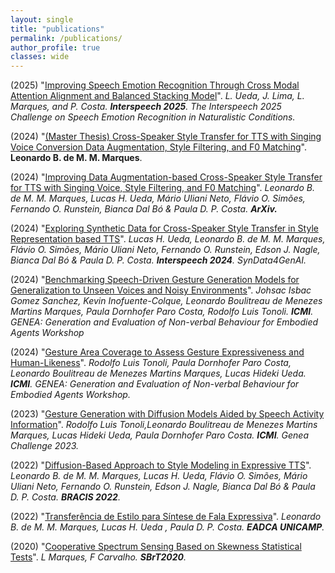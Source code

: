 ```yaml
---
layout: single
title: "publications"
permalink: /publications/
author_profile: true
classes: wide
---
```

(2025) "[Improving Speech Emotion Recognition Through Cross Modal Attention Alignment and Balanced Stacking Model](https://arxiv.org/abs/2505.20007)". *L. Ueda, J. Lima, L. Marques, and P. Costa. **Interspeech 2025**. The Interspeech 2025 Challenge on Speech Emotion Recognition in Naturalistic Conditions.* 

<!-- <button onclick="copyBibTexImproving2025()">Copy BibTex</button>

<script>
function copyBibTexImproving2025() {
  const bibtex = `@article{ueda2025improving,
  title={Improving Speech Emotion Recognition Through Cross Modal Attention Alignment and Balanced Stacking Model},
  author={Ueda, Lucas and Lima, Jo{\~a}o and Marques, Leonardo and Costa, Paula},
  journal={arXiv preprint arXiv:2505.20007},
  year={2025}
}`;
  navigator.clipboard.writeText(bibtex).then(() => {
    alert("BibTeX copied to clipboard!");
  }).catch(err => {
    console.error("Failed to copy text: ", err);
  });
}
</script> -->

(2024) "[(Master Thesis) Cross-Speaker Style Transfer for TTS with Singing Voice Conversion Data Augmentation, Style Filtering, and F0 Matching](https://acervus.unicamp.br/Busca/Download?codigoArquivo=575266&tipoMidia=0)". **Leonardo B. de M. M. Marques**. 

<!-- <button onclick="copyBibTexThesis()">Copy BibTex</button>

<script>
function copyBibTexThesis() {
  const bibtex = `@phdthesis{marques2024cross,
  title={Cross-Speaker Style Transfer for TTS with Singing Voice Conversion Data Augmentation, Style Filtering, and F0 Matching},
  author={Marques, Leonardo Boulitreau de Menezes Martins}
}`;
  navigator.clipboard.writeText(bibtex).then(() => {
    alert("BibTeX copied to clipboard!");
  }).catch(err => {
    console.error("Failed to copy text: ", err);
  });
}
</script> -->

(2024) "[Improving Data Augmentation-based Cross-Speaker Style Transfer for TTS with Singing Voice, Style Filtering, and F0 Matching](https://arxiv.org/pdf/2410.05620)". *Leonardo B. de M. M. Marques, Lucas H. Ueda, Mário Uliani Neto, Flávio O. Simões, Fernando O. Runstein, Bianca Dal Bó & Paula D. P. Costa. __ArXiv.__*

<!-- <button onclick="copyBibTexImproving2024()">Copy BibTex</button>

<script>
function copyBibTexImproving2024() {
  const bibtex = `@misc{marques2024improvingdataaugmentationbasedcrossspeaker,
      title={Improving Data Augmentation-based Cross-Speaker Style Transfer for TTS with Singing Voice, Style Filtering, and F0 Matching}, 
      author={Leonardo B. de M. M. Marques and Lucas H. Ueda and Mário U. Neto and Flávio O. Simões and Fernando Runstein and Bianca Dal Bó and Paula D. P. Costa},
      year={2024},
      eprint={2410.05620},
      archivePrefix={arXiv},
      primaryClass={eess.AS},
      url={https://arxiv.org/abs/2410.05620}, 
  }`;
  navigator.clipboard.writeText(bibtex).then(() => {
    alert("BibTeX copied to clipboard!");
  }).catch(err => {
    console.error("Failed to copy text: ", err);
  });
}
</script> -->

(2024) "[Exploring Synthetic Data for Cross-Speaker Style Transfer in Style Representation based TTS](https://www.isca-archive.org/syndata4genai_2024/ueda24_syndata4genai.pdf)". *Lucas H. Ueda, Leonardo B. de M. M. Marques, Flávio O. Simões, Mário Uliani Neto, Fernando O. Runstein, Edson J. Nagle, Bianca Dal Bó & Paula D. P. Costa. **Interspeech 2024**. SynData4GenAI.*

<!-- <button onclick="copyBibTexExploring2024()">Copy BibTex</button>

<script>
function copyBibTexExploring2024() {
  const bibtex = `@article{ueda2024exploring,
  title={Exploring synthetic data for cross-speaker style transfer in style representation based TTS},
  author={Ueda, Lucas H and Marques, Leonardo B and Sim{\~o}es, Fl{\'a}vio O and Neto, M{\'a}rio U and Runstein, Fernando and B{\'o}, Bianca Dal and Costa, Paula DP},
  journal={arXiv preprint arXiv:2409.17364},
  year={2024}
  }`;
  navigator.clipboard.writeText(bibtex).then(() => {
    alert("BibTeX copied to clipboard!");
  }).catch(err => {
    console.error("Failed to copy text: ", err);
  });
}
</script> -->

(2024) "[Benchmarking Speech-Driven Gesture Generation Models for Generalization to Unseen Voices and Noisy Environments](https://openreview.net/pdf?id=m6FDIP5o4M)". *Johsac Isbac Gomez Sanchez, Kevin Inofuente-Colque, Leonardo Boulitreau de Menezes Martins Marques, Paula Dornhofer Paro Costa, Rodolfo Luis Tonoli. **ICMI**. GENEA: Generation and Evaluation of Non-verbal Behaviour for Embodied Agents Workshop*

<!-- <button onclick="copyBibTexBenchmarking()">Copy BibTex</button>

<style>
  button {
    font-size: 12px
  }  
</style>

<script>
function copyBibTexBenchmarking() {
  const bibtex = `@inproceedings{
sanchez2024benchmarking,
title={Benchmarking Speech-Driven Gesture Generation Models for Generalization to Unseen Voices and Noisy Environments},
author={JOHSAC ISBAC GOMEZ SANCHEZ and Kevin Inofuente-Colque and Leonardo Boulitreau de Menezes Martins Marques and Paula Dornhofer Paro Costa and Rodolfo Luis Tonoli},
booktitle={GENEA: Generation and Evaluation of Non-verbal Behaviour for Embodied Agents Workshop 2024},
year={2024},
url={https://openreview.net/forum?id=m6FDIP5o4M}
}`;
  navigator.clipboard.writeText(bibtex).then(() => {
    alert("BibTeX copied to clipboard!");
  }).catch(err => {
    console.error("Failed to copy text: ", err);
  });
}
</script> -->

(2024) "[Gesture Area Coverage to Assess Gesture Expressiveness and Human-Likeness](https://openreview.net/pdf?id=Iso5lbByDI)". *Rodolfo Luis Tonoli, Paula Dornhofer Paro Costa, Leonardo Boulitreau de Menezes Martins Marques, Lucas Hideki Ueda. **ICMI**. GENEA: Generation and Evaluation of Non-verbal Behaviour for Embodied Agents Workshop.*

<!-- <button onclick="copyBibTexGesture()">Copy BibTex</button>

<script>
function copyBibTexGesture() {
  const bibtex = `@inproceedings{
tonoli2024gesture,
title={Gesture Area Coverage to Assess Gesture Expressiveness and Human-Likeness},
author={Rodolfo Luis Tonoli and Paula Dornhofer Paro Costa and Leonardo Boulitreau de Menezes Martins Marques and Lucas Hideki Ueda},
booktitle={GENEA: Generation and Evaluation of Non-verbal Behaviour for Embodied Agents Workshop 2024},
year={2024},
url={https://openreview.net/forum?id=Iso5lbByDI}
}`;
  navigator.clipboard.writeText(bibtex).then(() => {
    alert("BibTeX copied to clipboard!");
  }).catch(err => {
    console.error("Failed to copy text: ", err);
  });
}
</script> -->

(2023) "[Gesture Generation with Diffusion Models Aided by Speech Activity Information](https://openreview.net/pdf?id=S9Efb3MoiZ)". *Rodolfo Luis Tonoli,Leonardo Boulitreau de Menezes Martins Marques, Lucas Hideki Ueda, Paula Dornhofer Paro Costa. **ICMI**. Genea Challenge 2023.*

<!-- <button onclick="copyBibTexGesture2023()">Copy BibTex</button>

<script>
function copyBibTexGesture2023() {
  const bibtex = `@inproceedings{
tonoli2023gesture,
title={Gesture Generation with Diffusion Models Aided by Speech Activity Information},
author={Rodolfo Luis Tonoli and Leonardo Boulitreau de Menezes Martins Marques and Lucas Hideki Ueda and Paula Dornhofer Paro Costa},
booktitle={GENEA: Generation and Evaluation of Non-verbal Behaviour for Embodied Agents Challenge 2023},
year={2023},
url={https://openreview.net/forum?id=S9Efb3MoiZ}
}`;
  navigator.clipboard.writeText(bibtex).then(() => {
    alert("BibTeX copied to clipboard!");
  }).catch(err => {
    console.error("Failed to copy text: ", err);
  });
}
</script> -->

(2022) "[Diffusion-Based Approach to Style Modeling in Expressive TTS](https://www.researchgate.net/profile/Flavio-Simoes-3/publication/365495086_Diffusion-Based_Approach_to_Style_Modeling_in_Expressive_TTS/links/63b480fca03100368a4e0f1a/Diffusion-Based-Approach-to-Style-Modeling-in-Expressive-TTS.pdf)". *Leonardo B. de M. M. Marques, Lucas H. Ueda, Flávio O. Simões, Mário Uliani Neto, Fernando O. Runstein, Edson J. Nagle, Bianca Dal Bó & Paula D. P. Costa. **BRACIS 2022**.*

<!-- <button onclick="copyBibTexDiffusion()">Copy BibTex</button>

<script>
function copyBibTexDiffusion() {
  const bibtex = `@InProceedings{10.1007/978-3-031-21686-2_18,
author="B. de M. M. Marques, Leonardo
and Ueda, Lucas H.
and Sim{\~o}es, Fl{\'a}vio O.
and Uliani Neto, M{\'a}rio
and Runstein, Fernando O.
and Nagle, Edson J.
and B{\'o}, Bianca Dal
and Costa, Paula D. P.",
editor="Xavier-Junior, Jo{\~a}o Carlos
and Rios, Ricardo Ara{\'u}jo",
title="Diffusion-Based Approach to Style Modeling in Expressive TTS",
booktitle="Intelligent Systems",
year="2022",
publisher="Springer International Publishing",
address="Cham",
pages="253--267",
abstract="In this article, we propose an aggregation of denoising diffusion probabilistic models (DDPMs) onto an end-to-end text-to-speech system to learn a distribution of reference speaking styles in an unsupervised manner. By applying a few steps of a forward noising process to an embedding extracted from a reference mel spectrogram, we make profit of its information to reduce the diffusion chain and reconstruct an improved style embedding with only a few reverse steps, performing style transfer. Additionally, a proposed combination of spectrogram reconstruction and denoising losses allows for conditioning of the acoustic model on the synthesized style embeddings. A subjective perceptual evaluation is conducted to evaluate naturalness and style transfer capability of the proposed approach. The results show a 5-point increment on the mean of naturalness ratings and a preference of the raters (43{\%}) of our proposed approach over state-of-the-art models (29{\%}) in the style transfer scenario.",
isbn="978-3-031-21686-2"
}`;
  navigator.clipboard.writeText(bibtex).then(() => {
    alert("BibTeX copied to clipboard!");
  }).catch(err => {
    console.error("Failed to copy text: ", err);
  });
}
</script> -->

(2022) "[Transferência de Estilo para Síntese de Fala Expressiva](https://www.dca.fee.unicamp.br/portugues/pesquisa/seminarios/2022/manuscritos/papers/18.pdf)". *Leonardo B. de M. M. Marques, Lucas H. Ueda , Paula D. P. Costa. **EADCA UNICAMP**.*

<!-- <button onclick="copyBibTexTransferencia()">Copy BibTex</button>

<script>
function copyBibTexTransferencia() {
  const bibtex = `@article{detransferencia,
  title={Transfer{\^e}ncia de Estilo para S{\'\i}ntese de Fala Expressiva},
  author={de MM Marques, Leonardo B and Ueda, Lucas H and Costa, Paula DP}
}`;
  navigator.clipboard.writeText(bibtex).then(() => {
    alert("BibTeX copied to clipboard!");
  }).catch(err => {
    console.error("Failed to copy text: ", err);
  });
}
</script> -->

(2020) "[Cooperative Spectrum Sensing Based on Skewness Statistical Tests](https://www.researchgate.net/profile/Leonardo-Marques-29/publication/349854796_Cooperative_Spectrum_Sensing_Based_on_Skewness_Statistical_Tests/links/6358b8028d4484154a36e19f/Cooperative-Spectrum-Sensing-Based-on-Skewness-Statistical-Tests.pdf?_tp=eyJjb250ZXh0Ijp7ImZpcnN0UGFnZSI6InB1YmxpY2F0aW9uIiwicGFnZSI6InB1YmxpY2F0aW9uIn19)". *L Marques, F Carvalho. **SBrT2020**.*

<!-- <button onclick="copyBibTexCooperative()">Copy BibTex</button>

<script>
function copyBibTexCooperative() {
  const bibtex = `@article{marques2020cooperative,
  title={Cooperative spectrum sensing based on skewness statistical tests},
  author={Marques, L and Carvalho, F},
  journal={XXXVIII SIMP{\'O}SIO BRASILEIRO DE TELECOMUNICA{\c{C}}{\~O}ES E PROCESSAMENTO DE SINAIS-SBrT 2020},
  pages={22--25},
  year={2020}
}`;
  navigator.clipboard.writeText(bibtex).then(() => {
    alert("BibTeX copied to clipboard!");
  }).catch(err => {
    console.error("Failed to copy text: ", err);
  });
}
</script> -->
